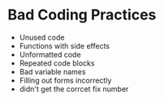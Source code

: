 Bad Coding Practices
=========
* Unused code
* Functions with side effects
* Unformatted code
* Repeated code blocks
* Bad variable names
* Filling out forms incorrectly
* didn't get the corrcet fix number
